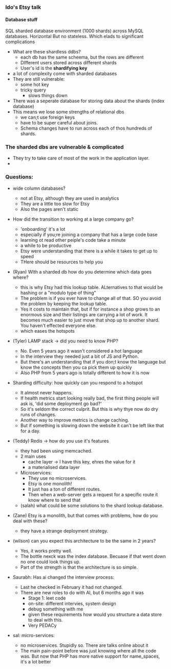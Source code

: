 ### Ido's Etsy talk

#### Database stuff

SQL
sharded database environment (1000 shards) across MySQL databases.
Horizontal
But no stateless. Which elads to significant complications
- What are these shardless ddbs?
  - each db has the same scheema, but the rows are different
  - DIfferent users stored across different shards
  - User's id is the **shardifying key**
- a lot of complexity come with sharded databases
- They are still vulnerable:
  - some hot key
  - tricky query
    - slows things down
- There was a seperate database for storing data about the shards (index database)
- This means we lose some strengths of relational dbs
  - we can;t use foreign keys
  - have to be super careful about joins.
  - Schema changes have to run across each of thos hundreds of shards.

### The sharded dbs are vulnerable & complicated

- They try to take care of most of the work in the application layer.
- 

### Questions:

- wide column databases?
  - not at Etsy, although they are used in analytics
  - They are a little too slow for Etsy
  - Also the pages aren't static
- How did the transition to working at a large company go?
  - 'onboarding' it's a lot
  - especially if you;re joining a company that has a large code base
  - learning ot read other peiple's code take a minute
  - a while to be productive
  - Etsy were understanding that there is a while it takes to get up to speed
  - THere should be resources to help you
- (Ryan) WIth a sharded db how do you determine which data goes where?
  - this is why Etsy had this lookup table. ALternatives to that would be hashing or a "modulo type of thing"
  - The problem is if you ever have to change all of that. SO you avoid the problem by keeping the lookup table.
  - Yes it costs to maintain that, but if for instance a shop grows to an enormous size and their listings  are carrying a lot of work. It becomes much easier to just move that shop up to another shard. You haven't effected everyone else.
  - which eases the hotspots
- (Tyler) LAMP stack -> did you need to know PHP?
  - No. Even 5 years ago it wasn't considered a hot language
  - In the interview they needed just a bit of JS and Python.
  - But there's an understanding that if you don;t know the language but know the concepts then you ca pick them up quickly
  - Also PHP from 5 years ago is totally different to how it is now
- Sharding difficulty: how quickly can you respond to a hotspot
  - It almost never happens.
  - If health metrics start looking really bad, the first thing people will ask is, 'did some deployment go bad?'
  - So it's seldom the correct culprit. But this is why thye now do dry runs of changes.
  - Another way to improve metrics is change caching.
  - But if something is slowing down the website it can't be left like that for a day.
- (Teddy) Redis -> how do you use it's features
  - they had been using memcached.
  - 2 main uses
    - cache layer -> I have this key, ehres the value for it
    - a materialised data layer
  - Microservices:
    - They use no microservices.
    - Etsy is one monolith!
    - It just has a ton of different routes.
    - Then when a web-server gets a request for a specific route it know where to send that
  - (salah) what could be some solutions to the shard lookup database.

- (Zane) Etsy is a monolith, but that comes with problems, how do you deal with these?
    - they have a strange deployment strategy.
- (wilson) can you expect this architecture to be the same in 2 years?
  - Yes, it works pretty well.
  - The bottle nexck was the index database. Becuase if that went down no one could look things up.
  - Part of the strength is that the architecture is so simple.
- Saurabh: Has ai changed the interview process:
  - Last he checked in February it had not changed.
  - There are new roles to do with AI, but 6 months ago it was
    - Stage 1: leet code
    - on-site: different intervies, system design
    - debug something with me
    - given these requirements how would you structure a data store to deal with this.
    - Very PEDACy
- sal: micro-services:
  - no microservices. Stupidly so. There are talks online about it
  - The main pain-point before was just knowing where all the code was. But now that PHP has more native support for name_spaces, it's a lot better
